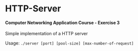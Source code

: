 # HTTP-Server

#### Computer Networking Application Course - Exercise 3

Simple implementation of a HTTP server

Usage: `./server [port] [pool-size] [max-number-of-request]`
